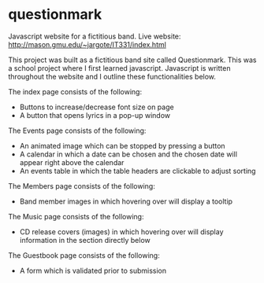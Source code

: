 # questionmark
Javascript website for a fictitious band.
Live website: http://mason.gmu.edu/~jargote/IT331/index.html

This project was built as a fictitious band site called Questionmark. This was a school project where I first learned javascript. Javascript is written throughout the website and I outline these functionalities below.

The index page consists of the following:
  - Buttons to increase/decrease font size on page
  - A button that opens lyrics in a pop-up window

The Events page consists of the following:
  - An animated image which can be stopped by pressing a button
  - A calendar in which a date can be chosen and the chosen date will appear right above the calendar
  - An events table in which the table headers are clickable to adjust sorting

The Members page consists of the following:
  - Band member images in which hovering over will display a tooltip

The Music page consists of the following:
  - CD release covers (images) in which hovering over will display information in the section directly below

The Guestbook page consists of the following:
  - A form which is validated prior to submission
